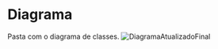 # Diagrama
Pasta com o diagrama de classes.
![DiagramaAtualizadoFinal](https://github.com/BragaF-Cassio/Algoritmos_GrauB/assets/87592356/b5558a87-30a7-4bfb-b182-9d06e3183845)
